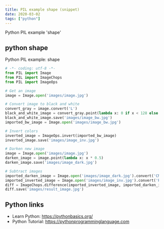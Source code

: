 ```yaml
---
title: PIL example shape (snippet)
date: 2020-03-02
tags: ["python"]
---
```

Python PIL example 'shape'


## python shape

Python PIL example: shape

```python
# -*- coding: utf-8 -*-
from PIL import Image
from PIL import ImageChops
from PIL import ImageOps    

# Get an image
image = Image.open('images/image.jpg')

# Convert image to black and white
convert_gray = image.convert('L')
black_and_white_image = convert_gray.point(lambda x: 0 if x < 128 else 255, '1')
black_and_white_image.save('images/image_bw.jpg')
imported_bw_image = Image.open('images/image_bw.jpg')

# Invert colors 
inverted_image = ImageOps.invert(imported_bw_image)
inverted_image.save('images/image_inv.jpg')

# Darken new image
image = Image.open('images/image.jpg')
darken_image = image.point(lambda x: x * 0.5)
darken_image.save('images/image_dark.jpg')

# Subtract images
imported_darken_image = Image.open('images/image_dark.jpg').convert('CMYK')
imported_inverted_image = Image.open('images/image_inv.jpg').convert('RGBA')
diff = ImageChops.difference(imported_inverted_image, imported_darken_image)
diff.save('images/result_image.jpg')

```

## Python links

- Learn Python: https://pythonbasics.org/
- Python Tutorial: https://pythonprogramminglanguage.com
